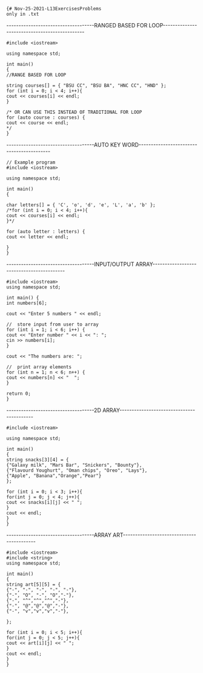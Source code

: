    {# Nov-25-2021-L13ExercisesProblems
    only in .txt

------------------------------------RANGED BASED FOR LOOP----------------------------------------------

    #include <iostream>

    using namespace std;

    int main()
    {
    //RANGE BASED FOR LOOP

    string courses[] = { "BSU CC", "BSU BA", "HNC CC", "HND" };
    for (int i = 0; i < 4; i++){
    cout << courses[i] << endl;
    }

    /* OR CAN USE THIS INSTEAD OF TRADITIONAL FOR LOOP
    for (auto course : courses) {
    cout << course << endl;
    */
    }

------------------------------------AUTO KEY WORD------------------------------------------

    // Example program
    #include <iostream>

    using namespace std;

    int main()
    {

    char letters[] = { 'C', 'o', 'd', 'e', 'L', 'a', 'b' };
    /*for (int i = 0; i < 4; i++){
    cout << courses[i] << endl;
    }*/

    for (auto letter : letters) {
    cout << letter << endl;

    }
    }
------------------------------------INPUT/OUTPUT ARRAY------------------------------------------

    #include <iostream>
    using namespace std;

    int main() {
    int numbers[6];

    cout << "Enter 5 numbers " << endl;

    //  store input from user to array
    for (int i = 1; i < 6; i++) {
    cout << "Enter number " << i << ": ";
    cin >> numbers[i];
    }

    cout << "The numbers are: ";

    //  print array elements
    for (int n = 1; n < 6; n++) {
    cout << numbers[n] << "  ";
    }

    return 0;
    }
------------------------------------2D ARRAY------------------------------------------

    #include <iostream>

    using namespace std;

    int main()
    {
    string snacks[3][4] = {
    {"Galaxy milk", "Mars Bar", "Snickers", "Bounty"},
    {"Flavourd Youghurt", "Oman chips", "Oreo", "Lays"},
    {"Apple", "Banana","Orange","Pear"}
    };

    for (int i = 0; i < 3; i++){
    for(int j = 0; j < 4; j++){
    cout << snacks[i][j] << " ";
    }
    cout << endl;
    }
    }
------------------------------------ARRAY ART------------------------------------------

    #include <iostream>
    #include <string>
    using namespace std;

    int main()
    {
    string art[5][5] = {
    {"-", "-", "-", "-", "-"},
    {"-", "O", "-", "O","-"},
    {"-", "^","^","^","-"},
    {"-", "@","@","@","-"},
    {"-", "v","v","v","-"},

    };

    for (int i = 0; i < 5; i++){
    for(int j = 0; j < 5; j++){
    cout << art[i][j] << " ";
    }
    cout << endl;
    }
    }
